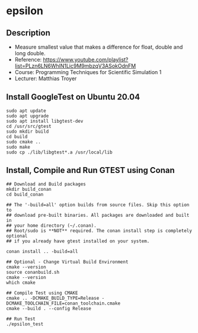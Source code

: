 epsilon
=======

Description
-----------
* Measure smallest value that makes a difference for float, double and long double.
* Reference: https://www.youtube.com/playlist?list=PLzn6LN6WhlN1Lic9M9mbzqV3ASokOdnFM
* Course: Programming Techniques for Scientific Simulation 1
* Lecturer: Matthias Troyer

Install GoogleTest on Ubuntu 20.04
----------------------------------

```
sudo apt update
sudo apt upgrade
sudo apt install libgtest-dev
cd /usr/src/gtest
sudo mkdir build
cd build
sudo cmake ..
sudo make
sudo cp ./lib/libgtest*.a /usr/local/lib
```

Install, Compile and Run GTEST using Conan
------------------------------------------

```
## Download and Build packages
mkdir build_conan
cd build_conan

## The '-build=all' option builds from source files. Skip this option to
## download pre-built binaries. All packages are downloaded and built in
## your home directory (~/.conan).
## Root/sudo is **NOT** required. The conan install step is completely optional
## if you already have gtest installed on your system.

conan install .. -build=all

## Optional - Change Virtual Build Environment
cmake --version
source conanbuild.sh
cmake --version
which cmake

## Compile Test using CMAKE
cmake .. -DCMAKE_BUILD_TYPE=Release -DCMAKE_TOOLCHAIN_FILE=conan_toolchain.cmake
cmake --build . --config Release

## Run Test
./epsilon_test
```

